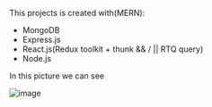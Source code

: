 This projects is created with(MERN):
  - MongoDB
  - Express.js
  - React.js(Redux toolkit + thunk && / || RTQ query) 
  - Node.js
  
  
 In this picture we can see 
 
 ![image](https://user-images.githubusercontent.com/96865252/229371561-c9889ea2-484f-4ddb-b2fe-a3d299dd6e82.png)
